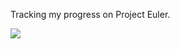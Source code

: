 Tracking my progress on Project Euler.

[![](https://projecteuler.net/profile/Selen.png)](https://projecteuler.net/progress=Selen)

